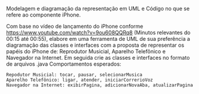 Modelagem e diagramação da representação em UML e Código no que se refere ao componente iPhone.

Com base no vídeo de lançamento do iPhone conforme https://www.youtube.com/watch?v=9ou608QQRq8 (Minutos relevantes do 00:15 até 00:55), elabore em uma ferramenta de UML de sua preferência a diagramação das classes e interfaces com a proposta de representar os papéis do iPhone de: Reprodutor Musicial, Aparelho Telefônico e Navegador na Internet. Em seguida crie as classes e interfaces no formato de arquivos .java
Comportamentos esperados:

    Repodutor Musicial: tocar, pausar, selecionarMusica
    Aparelho Telefônico: ligar, atender, iniciarCorrerioVoz
    Navegador na Internet: exibirPagina, adicionarNovaAba, atualizarPagina